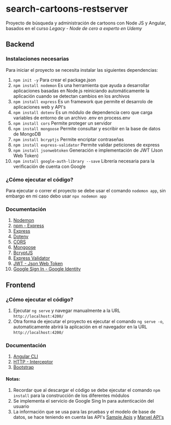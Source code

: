 # search-cartoons-restserver
Proyecto de búsqueda y administración de cartoons con Node JS y Angular, basados en el curso *Legacy - Node de cero a experto en Udemy*

## Backend
### Instalaciones necesarias
Para iniciar el proyecto se necesita instalar las siguientes dependencias:
1. ```npm init -y``` Para crear el package.json
2. ```npm install nodemon``` Es una herramienta que ayuda a desarrollar aplicaciones basadas en Node.js reiniciando automáticamente la aplicación cuando se detectan cambios en los archivos
3. ```npm install express``` Es un framework que permite el desarrolo de aplicaciones web y API's
4. ```npm install dotenv``` Es un módulo de dependencia cero que carga variables de entorno de un archivo .env en process.env
5. ```npm install cors``` Permite proteger un servidor
6. ```npm install mongoose``` Permite consultar y escribir en la base de datos de MongoDB
7. ```npm install bcryptjs``` Permite encriptar contraseñas
8. ```npm install express-validator``` Permite validar peticiones de express
9. ```npm install jsonwebtoken``` Generación e implementación de JWT (Json Web Token)
10. ```npm install google-auth-library --save``` Librería necesaria para la verificación de cuenta con Google

### ¿Cómo ejecutar el código?
Para ejecutar o correr el proyecto se debe usar el comando ```nodemon app```, sin embargo en mi caso debo usar ```npx nodemon app```

### Documentación
1. [Nodemon](https://www.npmjs.com/package/nodemon)
2. [npm - Express](https://www.npmjs.com/package/express)
3. [Express](https://expressjs.com/)
4. [Dotenv](https://www.npmjs.com/package/dotenv/v/14.0.0)
5. [CORS](https://www.npmjs.com/package/cors)
6. [Mongoose](https://mongoosejs.com/docs/)
7. [BcryptJS](https://www.npmjs.com/package/bcryptjs)
8. [Express Validator](https://express-validator.github.io/docs)
9. [JWT - Json Web Token](https://www.npmjs.com/package/jsonwebtoken)
10. [Google Sign In - Google Identity](https://developers.google.com/identity/gsi/web/guides/overview?hl=es-419)

## Frontend
### ¿Cómo ejecutar el código?
1. Ejecutar ```ng serve``` y navegar manualmente a la URL ```http://localhost:4200/```
2. Otra forma de ejecutar el proyecto es ejecutar el comando ```ng serve -o```, automaticamente abrirá la aplicación en el navegador en la URL ```http://localhost:4200/```

### Documentación
1. [Angular CLI](https://angular.io/cli)
2. [HTTP - Interceptor](https://v17.angular.io/guide/http-interceptor-use-cases)
3. [Bootstrap](https://getbootstrap.com/)

#### **Notas:**
1. Recordar que al descargar el código se debe ejecutar el comando ```npm install``` para la construcción de los diferentes módulos
2. Se implementa el servicio de Google Sing In para autenticación del usuario
3. La información que se usa para las pruebas y el modelo de base de datos, se hace teniendo en cuenta las API's [Sample Apis](https://api.sampleapis.com/cartoons/cartoons2D) y [Marvel API's](https://developer.marvel.com/)
